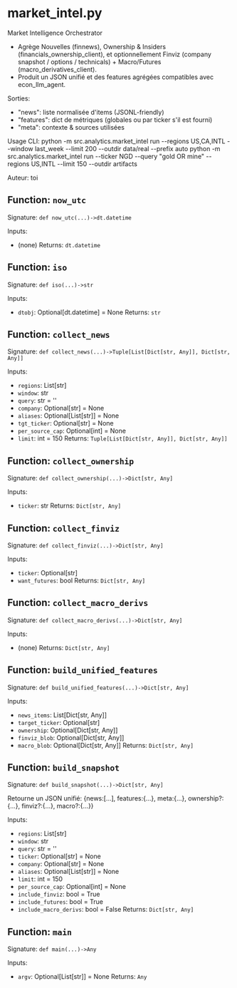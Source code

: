 # market_intel.py

Market Intelligence Orchestrator
- Agrège Nouvelles (finnews), Ownership & Insiders (financials_ownership_client),
  et optionnellement Finviz (company snapshot / options / technicals) + Macro/Futures (macro_derivatives_client).
- Produit un JSON unifié et des features agrégées compatibles avec econ_llm_agent.

Sorties:
- "news": liste normalisée d'items (JSONL-friendly)
- "features": dict de métriques (globales ou par ticker s'il est fourni)
- "meta": contexte & sources utilisées

Usage CLI:
  python -m src.analytics.market_intel run       --regions US,CA,INTL --window last_week --limit 200       --outdir data/real --prefix auto
  python -m src.analytics.market_intel run       --ticker NGD --query "gold OR mine" --regions US,INTL       --limit 150 --outdir artifacts

Auteur: toi

## Function: `now_utc`

Signature: `def now_utc(...)->dt.datetime`

Inputs:
- (none)
Returns: `dt.datetime`

## Function: `iso`

Signature: `def iso(...)->str`

Inputs:
- `dtobj`: Optional[dt.datetime] = None
Returns: `str`

## Function: `collect_news`

Signature: `def collect_news(...)->Tuple[List[Dict[str, Any]], Dict[str, Any]]`

Inputs:
- `regions`: List[str]
- `window`: str
- `query`: str = ''
- `company`: Optional[str] = None
- `aliases`: Optional[List[str]] = None
- `tgt_ticker`: Optional[str] = None
- `per_source_cap`: Optional[int] = None
- `limit`: int = 150
Returns: `Tuple[List[Dict[str, Any]], Dict[str, Any]]`

## Function: `collect_ownership`

Signature: `def collect_ownership(...)->Dict[str, Any]`

Inputs:
- `ticker`: str
Returns: `Dict[str, Any]`

## Function: `collect_finviz`

Signature: `def collect_finviz(...)->Dict[str, Any]`

Inputs:
- `ticker`: Optional[str]
- `want_futures`: bool
Returns: `Dict[str, Any]`

## Function: `collect_macro_derivs`

Signature: `def collect_macro_derivs(...)->Dict[str, Any]`

Inputs:
- (none)
Returns: `Dict[str, Any]`

## Function: `build_unified_features`

Signature: `def build_unified_features(...)->Dict[str, Any]`

Inputs:
- `news_items`: List[Dict[str, Any]]
- `target_ticker`: Optional[str]
- `ownership`: Optional[Dict[str, Any]]
- `finviz_blob`: Optional[Dict[str, Any]]
- `macro_blob`: Optional[Dict[str, Any]]
Returns: `Dict[str, Any]`

## Function: `build_snapshot`

Signature: `def build_snapshot(...)->Dict[str, Any]`

Retourne un JSON unifié: {news:[...], features:{...}, meta:{...}, ownership?:{...}, finviz?:{...}, macro?:{...}}

Inputs:
- `regions`: List[str]
- `window`: str
- `query`: str = ''
- `ticker`: Optional[str] = None
- `company`: Optional[str] = None
- `aliases`: Optional[List[str]] = None
- `limit`: int = 150
- `per_source_cap`: Optional[int] = None
- `include_finviz`: bool = True
- `include_futures`: bool = True
- `include_macro_derivs`: bool = False
Returns: `Dict[str, Any]`

## Function: `main`

Signature: `def main(...)->Any`

Inputs:
- `argv`: Optional[List[str]] = None
Returns: `Any`
